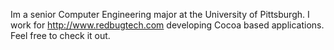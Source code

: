

Im a senior Computer Engineering major at the University of Pittsburgh. I work for http://www.redbugtech.com developing Cocoa based applications. Feel free to check it out.
